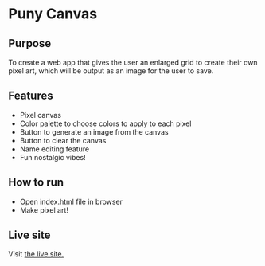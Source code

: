 # Puny Canvas

## Purpose

To create a web app that gives the user an enlarged grid to create their own pixel art, which will be output as an image for the user to save.

## Features

- Pixel canvas
- Color palette to choose colors to apply to each pixel
- Button to generate an image from the canvas
- Button to clear the canvas
- Name editing feature
- Fun nostalgic vibes!

## How to run

- Open index.html file in browser
- Make pixel art!

## Live site

Visit [the live site.](http://www.kangacopter.com/punyCanvas/)
